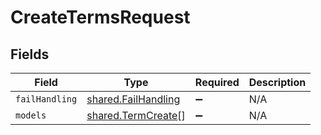 # CreateTermsRequest


## Fields

| Field                                                      | Type                                                       | Required                                                   | Description                                                |
| ---------------------------------------------------------- | ---------------------------------------------------------- | ---------------------------------------------------------- | ---------------------------------------------------------- |
| `failHandling`                                             | [shared.FailHandling](../../models/shared/failhandling.md) | :heavy_minus_sign:                                         | N/A                                                        |
| `models`                                                   | [shared.TermCreate](../../models/shared/termcreate.md)[]   | :heavy_minus_sign:                                         | N/A                                                        |